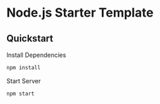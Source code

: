 # Node.js Starter Template



## Quickstart

Install Dependencies

```js
npm install
```

Start Server

```js
npm start
```